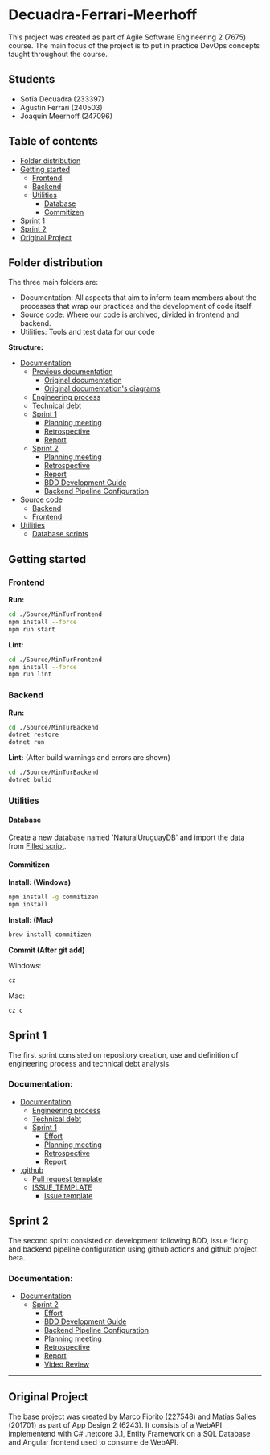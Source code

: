 # Decuadra-Ferrari-Meerhoff <!-- omit in toc -->

This project was created as part of Agile Software Engineering 2 (7675) course.
The main focus of the project is to put in practice DevOps concepts taught throughout the course.

## Students <!-- omit in toc -->

- Sofía Decuadra (233397)
- Agustín Ferrari (240503)
- Joaquín Meerhoff (247096)

## Table of contents <!-- omit in toc -->

- [Folder distribution](#folder-distribution)
- [Getting started](#getting-started)
  - [Frontend](#frontend)
  - [Backend](#backend)
  - [Utilities](#utilities)
    - [Database](#database)
    - [Commitizen](#commitizen)
- [Sprint 1](#sprint-1)
- [Sprint 2](#sprint-2)
- [Original Project](#original-project)

## Folder distribution

The three main folders are:

- Documentation:
  All aspects that aim to inform team members about the processes that wrap our practices and the development of code itself.
- Source code:
  Where our code is archived, divided in frontend and backend.
- Utilities:
  Tools and test data for our code

**Structure:**

- [Documentation](./Documentation)
  - [Previous documentation](./Documentation/PreviousDocumentation/)
    - [Original documentation](./Documentation/PreviousDocumentation/Documentacion.pdf)
    - [Original documentation's diagrams](./Documentation/PreviousDocumentation/Diagramas%20UML/)
  - [Engineering process](./Documentation/EngineeringProcess.md)
  - [Technical debt](./Documentation/TechnicalDebt.md)
  - [Sprint 1](./Documentation/Sprint1/)
    - [Planning meeting](./Documentation/Sprint1/PlanningMeeting.md)
    - [Retrospective](./Documentation/Sprint1/Retrospective.md)
    - [Report](./Documentation/Sprint1/Report.pdf)
  - [Sprint 2](./Documentation/Sprint2/)
    - [Planning meeting](./Documentation/Sprint2/PlanningMeeting.md)
    - [Retrospective](./Documentation/Sprint2/Retrospective.md)
    - [Report](./Documentation/Sprint2/Report.pdf)
    - [BDD Development Guide](./Documentation/Sprint2/BDDDevelopmentGuide.md)
    - [Backend Pipeline Configuration](./Documentation/Sprint2/BackendPipelineConfiguration.md)
- [Source code](./Source)
  - [Backend](./Source/MinTurBackend/)
  - [Frontend](./Source/MinTurFrontend/)
- [Utilities](./Utilities/)
  - [Database scripts](./Utilities/DatabaseScripts/)

## Getting started

### Frontend

**Run:**

```bash
cd ./Source/MinTurFrontend
npm install --force
npm run start
```

**Lint:**

```bash
cd ./Source/MinTurFrontend
npm install --force
npm run lint
```

### Backend

**Run:**

```bash
cd ./Source/MinTurBackend
dotnet restore
dotnet run
```

**Lint:** (After build warnings and errors are shown)

```bash
cd ./Source/MinTurBackend
dotnet bulid
```

### Utilities

#### Database

Create a new database named 'NaturalUruguayDB' and import the data from [Filled script](./Utilities/DatabaseScripts/Filled/NaturalUruguayDBFilled.sql).

#### Commitizen

**Install: (Windows)**

```bash
npm install -g commitizen
npm install
```

**Install: (Mac)**

```bash
brew install commitizen
```

**Commit (After git add)**

Windows:

```bash
cz
```

Mac:

```bash
cz c
```

## Sprint 1

The first sprint consisted on repository creation, use and definition of engineering process and technical debt analysis.

### Documentation: <!-- omit in toc -->

- [Documentation](./Documentation)
  - [Engineering process](./Documentation/EngineeringProcess.md)
  - [Technical debt](./Documentation/TechnicalDebt.md)
  - [Sprint 1](./Documentation/Sprint1/)
    - [Effort](./Documentation/Sprint1/Effort.md)
    - [Planning meeting](./Documentation/Sprint1/PlanningMeeting.md)
    - [Retrospective](./Documentation/Sprint1/Retrospective.md)
    - [Report](./Documentation/Sprint1/Report.pdf)
- [.github](./.github)
  - [Pull request template](/.github/pull_request_template.md)
  - [ISSUE_TEMPLATE](./.github/ISSUE_TEMPLATE/)
    - [Issue template](/.github/ISSUE_TEMPLATE/bug_report.md)

## Sprint 2

The second sprint consisted on development following BDD, issue fixing and backend pipeline configuration using github actions and github project beta.

### Documentation: <!-- omit in toc -->

- [Documentation](./Documentation)
  - [Sprint 2](./Documentation/Sprint2/)
    - [Effort](./Documentation/Sprint2/Effort.md)
    - [BDD Development Guide](./Documentation/Sprint2/BDDDevelopmentGuide.md)
    - [Backend Pipeline Configuration](./Documentation/Sprint2/BackendPipelineConfiguration.md)
    - [Planning meeting](./Documentation/Sprint2/PlanningMeeting.md)
    - [Retrospective](./Documentation/Sprint2/Retrospective.md)
    - [Report](./Documentation/Sprint2/Report.pdf)
    - [Video Review](https://youtu.be/xDyq6rzCfdE)
---

## Original Project

The base project was created by Marco Fiorito (227548) and Matias Salles (201701) as part of App Design 2 (6243). It consists of a WebAPI implementend with C# .netcore 3.1, Entity Framework on a SQL Database and Angular frontend used to consume de WebAPI.
